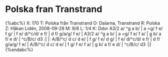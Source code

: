 # Polska fran Transtrand

{%abc%}
X: 170
T: Polska från Transtrand
O: Dalarna, Transtrand
R: Polska
Z: Håkan Lidén, 2008-09-28
M: 9/8
L: 1/4
K: Ddor
A3/2 a/ ^g a b/ | a =g/ f e/ f g/ | f e/ d/^c/d/ e f/ | d f/ g/a/g/ f e/ |
A3/2 a/ ^g a b/ | a =g/ f e/ f a/ | g b/ a f/ e d/ | ^c/B/c/ d3 :|
|:  A/B/^c/ d c/ d e/ | f g/ f e/ d g/ | f e/ d/^c/d/ e f/ | d f/ g/a/g/ f e/ |
A/B/^c/ d c/ d e/ | f g/ f e/ f a/ | g b/ a f/ e d/ | ^c/B/c/ d3 :|]
{%endabc%}

